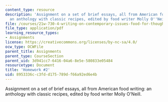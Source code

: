 ```yaml
---
content_type: resource
description: 'Assignment on a set of brief essays, all from American food writing:
  an anthology with classic recipes, edited by food writer Molly O''Neill.'
file: /courses/21w-730-4-writing-on-contemporary-issues-food-for-thought-writing-and-reading-about-the-cultures-of-food-fall-2008/8953336cc3fdd175789df66a92ed6e4b_hw_2.pdf
file_type: application/pdf
learning_resource_types:
- Assignments
license: https://creativecommons.org/licenses/by-nc-sa/4.0/
ocw_type: OCWFile
parent_title: Assignments
parent_type: CourseSection
parent_uid: 3d941cc7-6416-04a6-8e5e-580833e05484
resourcetype: Document
title: 'Homework #2'
uid: 8953336c-c3fd-d175-789d-f66a92ed6e4b
---
```

Assignment on a set of brief essays, all from American food writing: an anthology with classic recipes, edited by food writer Molly O'Neill.